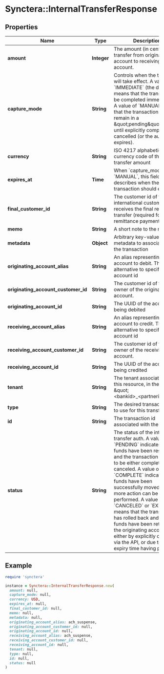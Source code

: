 # Synctera::InternalTransferResponse

## Properties

| Name | Type | Description | Notes |
| ---- | ---- | ----------- | ----- |
| **amount** | **Integer** | The amount (in cents) to transfer from originating account to receiving account. |  |
| **capture_mode** | **String** | Controls when the transfer will take effect. A value of &#x60;IMMEDIATE&#x60; (the default) means that the transfer will be completed immediately. A value of &#x60;MANUAL&#x60; means that the transaction will remain in a \&quot;pending\&quot; state until explicitly completed or cancelled (or the auth expires). | [optional][default to &#39;IMMEDIATE&#39;] |
| **currency** | **String** | ISO 4217 alphabetic currency code of the transfer amount |  |
| **expires_at** | **Time** | When &#x60;capture_mode&#x60; is &#x60;MANUAL&#x60;, this field describes when the pending transaction should expire. | [optional] |
| **final_customer_id** | **String** | The customer id of the international customer that receives the final remittance transfer (required for remittance payments). | [optional] |
| **memo** | **String** | A short note to the recipient | [optional] |
| **metadata** | **Object** | Arbitrary key-value metadata to associate with the transaction | [optional] |
| **originating_account_alias** | **String** | An alias representing a GL account to debit. This is alternative to specifying by account id | [optional] |
| **originating_account_customer_id** | **String** | The customer id of the owner of the originating account. | [optional] |
| **originating_account_id** | **String** | The UUID of the account being debited | [optional] |
| **receiving_account_alias** | **String** | An alias representing a GL account to credit. This is an alternative to specifying by account id | [optional] |
| **receiving_account_customer_id** | **String** | The customer id of the owner of the receiving account. | [optional] |
| **receiving_account_id** | **String** | The UUID of the account being credited | [optional] |
| **tenant** | **String** | The tenant associated with this resource, in the form \&quot;&lt;bankid&gt;_&lt;partnerid&gt;\&quot; | [optional] |
| **type** | **String** | The desired transaction type to use for this transfer |  |
| **id** | **String** | The transaction id associated with the transfer |  |
| **status** | **String** | The status of the internal transfer auth. A value of &#x60;PENDING&#x60; indicates that the funds have been reserved and the transaction is ready to be either completed or canceled. A value of &#x60;COMPLETE&#x60; indicates the funds have been successfully moved and no more action can be performed. A value of &#x60;CANCELED&#x60; or &#x60;EXPIRED&#x60; means that the transaction has rolled back and the funds have been returned to the originating account, either by explicitly canceling via the API, or due to the expiry time having passed. |  |

## Example

```ruby
require 'synctera'

instance = Synctera::InternalTransferResponse.new(
  amount: null,
  capture_mode: null,
  currency: USD,
  expires_at: null,
  final_customer_id: null,
  memo: null,
  metadata: null,
  originating_account_alias: ach_suspense,
  originating_account_customer_id: null,
  originating_account_id: null,
  receiving_account_alias: ach_suspense,
  receiving_account_customer_id: null,
  receiving_account_id: null,
  tenant: null,
  type: null,
  id: null,
  status: null
)
```

